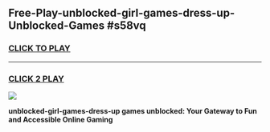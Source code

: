 
## Free-Play-unblocked-girl-games-dress-up-Unblocked-Games #s58vq
<h3>
<a href="https://news.freeplayer.one?title=unblocked-girl-games-dress-up&ref=8M">CLICK TO PLAY</a></h3>
<hr>

<h3>
<a href="https://news.freeplayer.one?title=unblocked-girl-games-dress-up&ref=8M">CLICK 2 PLAY</a>
  
</h3>

<a href="https://news.freeplayer.one?title=unblocked-girl-games-dress-up&ref=8M"><img src="https://clearcache.store/games.png"></a>


**unblocked-girl-games-dress-up games unblocked: Your Gateway to Fun and Accessible Online Gaming**
